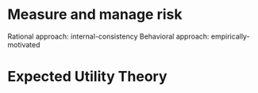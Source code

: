 # Measure and manage risk
Rational approach: internal-consistency
Behavioral approach: empirically-motivated

# Expected Utility Theory
